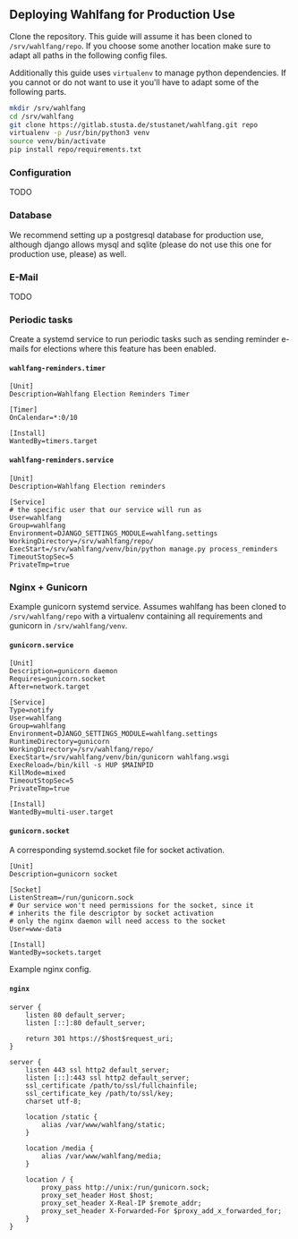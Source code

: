 ## Deploying Wahlfang for Production Use
Clone the repository. This guide will assume it has been cloned to `/srv/wahlfang/repo`. 
If you choose some another location make sure to adapt all paths in the following config files.

Additionally this guide uses `virtualenv` to manage python dependencies. If you cannot or do not want to use it
you'll have to adapt some of the following parts.

```bash
mkdir /srv/wahlfang
cd /srv/wahlfang
git clone https://gitlab.stusta.de/stustanet/wahlfang.git repo
virtualenv -p /usr/bin/python3 venv
source venv/bin/activate
pip install repo/requirements.txt
```

### Configuration
TODO

### Database
We recommend setting up a postgresql database for production use, although django allows mysql and sqlite 
(please do not use this one for production use, please) as well.

### E-Mail
TODO

### Periodic tasks
Create a systemd service to run periodic tasks such as sending reminder e-mails for elections where this feature has
been enabled.

#### `wahlfang-reminders.timer`
```
[Unit]
Description=Wahlfang Election Reminders Timer

[Timer]
OnCalendar=*:0/10

[Install]
WantedBy=timers.target
```

#### `wahlfang-reminders.service`
```
[Unit]
Description=Wahlfang Election reminders

[Service]
# the specific user that our service will run as
User=wahlfang
Group=wahlfang
Environment=DJANGO_SETTINGS_MODULE=wahlfang.settings
WorkingDirectory=/srv/wahlfang/repo/
ExecStart=/srv/wahlfang/venv/bin/python manage.py process_reminders
TimeoutStopSec=5
PrivateTmp=true
```

### Nginx + Gunicorn
Example gunicorn systemd service. Assumes wahlfang has been cloned to `/srv/wahlfang/repo` with a virtualenv containing
all requirements and gunicorn in `/srv/wahlfang/venv`.

#### `gunicorn.service`
```
[Unit]
Description=gunicorn daemon
Requires=gunicorn.socket
After=network.target

[Service]
Type=notify
User=wahlfang
Group=wahlfang
Environment=DJANGO_SETTINGS_MODULE=wahlfang.settings
RuntimeDirectory=gunicorn
WorkingDirectory=/srv/wahlfang/repo/
ExecStart=/srv/wahlfang/venv/bin/gunicorn wahlfang.wsgi
ExecReload=/bin/kill -s HUP $MAINPID
KillMode=mixed
TimeoutStopSec=5
PrivateTmp=true

[Install]
WantedBy=multi-user.target
```

#### `gunicorn.socket`
A corresponding systemd.socket file for socket activation.

```
[Unit]
Description=gunicorn socket

[Socket]
ListenStream=/run/gunicorn.sock
# Our service won't need permissions for the socket, since it
# inherits the file descriptor by socket activation
# only the nginx daemon will need access to the socket
User=www-data

[Install]
WantedBy=sockets.target
```

Example nginx config.

#### `nginx`
```
server {
    listen 80 default_server;
    listen [::]:80 default_server;
    
    return 301 https://$host$request_uri;
}

server {
    listen 443 ssl http2 default_server;
    listen [::]:443 ssl http2 default_server;
    ssl_certificate /path/to/ssl/fullchainfile;
    ssl_certificate_key /path/to/ssl/key;
    charset utf-8;

    location /static {
        alias /var/www/wahlfang/static;
    }

    location /media {
        alias /var/www/wahlfang/media;
    }

    location / {
        proxy_pass http://unix:/run/gunicorn.sock;
        proxy_set_header Host $host;
        proxy_set_header X-Real-IP $remote_addr;
	    proxy_set_header X-Forwarded-For $proxy_add_x_forwarded_for;
    }
}
```
